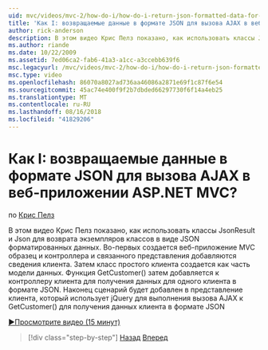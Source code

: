 ```yaml
---
uid: mvc/videos/mvc-2/how-do-i/how-do-i-return-json-formatted-data-for-an-ajax-call-in-an-aspnet-mvc-web-application
title: 'Как I: возвращаемые данные в формате JSON для вызова AJAX в веб-приложении ASP.NET MVC? | Документы Майкрософт'
author: rick-anderson
description: В этом видео Крис Пелз показано, как использовать классы JsonResult и Json для возврата экземпляров классов в виде JSON форматированных данных. Во-первых пример MVC веб-приложение для...
ms.author: riande
ms.date: 10/22/2009
ms.assetid: 7ed06ca2-fab6-41a3-a1cc-a3ccebb639f6
msc.legacyurl: /mvc/videos/mvc-2/how-do-i/how-do-i-return-json-formatted-data-for-an-ajax-call-in-an-aspnet-mvc-web-application
msc.type: video
ms.openlocfilehash: 86070a8027ad736aa46086a2871e69f1c87f6e54
ms.sourcegitcommit: 45ac74e400f9f2b7dbded66297730f6f14a4eb25
ms.translationtype: MT
ms.contentlocale: ru-RU
ms.lasthandoff: 08/16/2018
ms.locfileid: "41829206"
---
```

<a name="how-do-i-return-json-formatted-data-for-an-ajax-call-in-an-aspnet-mvc-web-application"></a>Как I: возвращаемые данные в формате JSON для вызова AJAX в веб-приложении ASP.NET MVC?
====================
по [Крис Пелз](https://twitter.com/chrispels)

В этом видео Крис Пелз показано, как использовать классы JsonResult и Json для возврата экземпляров классов в виде JSON форматированных данных. Во-первых создается веб-приложение MVC образец и контроллера и связанного представления добавляются сведения клиента. Затем класс простого клиента создается как часть модели данных. Функция GetCustomer() затем добавляется к контроллеру клиента для получения данных для одного клиента в формате JSON. Наконец сценарий будет добавлен в представление клиента, который использует jQuery для выполнения вызова AJAX к GetCustomer() для получения данных клиента в формате JSON

[&#9654;Просмотрите видео (15 минут)](https://channel9.msdn.com/Blogs/ASP-NET-Site-Videos/how-do-i-return-json-formatted-data-for-an-ajax-call-in-an-aspnet-mvc-web-application)

> [!div class="step-by-step"]
> [Назад](aspnet-mvc-how-10-minute-technical-video-for-developers.md)
> [Вперед](how-do-i-work-with-data-in-aspnet-mvc-partial-views.md)
